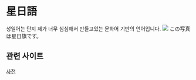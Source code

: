 # 星日語
성일어는 단지 제가 너무 심심해서 만들고있는 문화어 기반의 언어입니다.
![](/Images/Untitled.png)
この写真は星日旗です。
## 관련 사이트
[사전](Dic/Conlang_1_dic.md)
